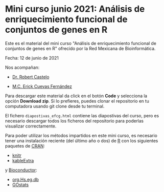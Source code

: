 # Mini curso junio 2021: Análisis de enriquecimiento funcional de conjuntos de genes en R


Este es el material del mini curso "Análisis de enriquecimiento funcional de conjuntos de genes en R" ofrecido por la Red Mexicana de Bioinformática.

Fecha: 12 de junio de 2021

Nos acompañan:

- [Dr. Robert Castelo](https://twitter.com/robertclab)

- [M.C. Erick Cuevas Fernández](https://twitter.com/ErickCuevasF)

Para descargar este material da click en el botón **Code** y selecciona la opción **Download zip**. Si lo prefieres, puedes clonar el repositorio en tu computadora usando git clone desde tu terminal.

El fichero `diapostivas_efcg.html` contiene las diapostivas del curso, pero es necesario descargar todos los ficheros del repositorio para poderlas visualizar correctamente.

Para poder utilizar los métodos impartidos en este mini curso, es necesario tener
una instalación reciente (del último año o dos) de [R](https://www.r-project.org)
con los siguientes paquetes de [CRAN](https://cran.r-project-org):

- [knitr](https://cran.r-project.org/package=knitr)
- [kableExtra](https://cran.r-project.org/package=kableExtra)

y [Bioconductor](https://bioconductor.org):

- [org.Hs.eg.db](https://bioconductor.org/packages/org.Hs.eg.db)
- [GOstats](https://bioconductor.org/packages/GOstats)
